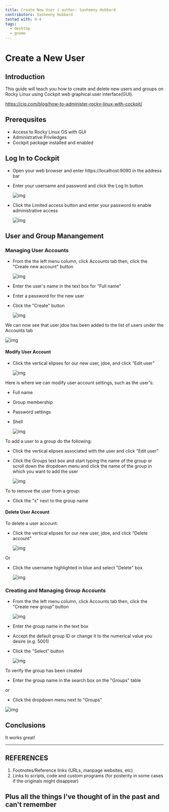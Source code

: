 ```yaml
---
title: Create New User | author: Sasheeny Hubbard
contributors: Sasheeny Hubbard
tested with: 9.4
tags:
  - desktop
  - gnome
---
```


# Create a New User

## Introduction

  This guide will teach you how to create and delete new users and groups on Rocky Linux using Cockpit web graphical user interface(GUI).

  https://ciq.com/blog/how-to-administer-rocky-linux-with-cockpit/

## Prerequsites
- Access to Rocky Linux OS with GUI
- Administrative Priviledges
- Cockpit package installed and enabled

## Log In to Cockpit

- Open your web browser and enter https://localhost:9090 in the address bar
- Enter your username and password and click the Log In button

  ![img](../rocky_linux_images/1.png)

- Click the Limited access button and enter your password to enable administrative access

  ![img](../rocky_linux_images/2.png)

## User and Group Manangement

### Managing User Accounts

- From the the left menu column, click Accounts tab then, click the "Create new account" button

    ![img](../rocky_linux_images/5.png)

- Enter the user's name in the text box for "Full name"
- Enter a password for the new user
- Click the "Create" button

    ![img](../rocky_linux_images/8.png)

We can now see that user jdoe has been added to the list of users under the Accounts tab

  ![img](../rocky_linux_images/9.png)

#### Modify User Account

- Click the vertical elipses for our new user, jdoe, and click "Edit user"

    ![img](../rocky_linux_images/13.png)

Here is where we can modify user account settings, such as the user's:

- Full name
- Group membership
- Password settings
- Shell

  ![img](../rocky_linux_images/15.png)

To add a user to a group do the following:

- Click the vertical elipses associated with the user and click "Edit user"

- Click the Groups text box and start typing the name of the group or scroll down the dropdown menu and click the name of the group in which you want to add the user 

  ![img](../rocky_linux_images/14.png)

To to remove the user from a group:

- Click the "x" next to the group name

#### Delete User Account

To delete a user account:

- Click the vertical elipses for our new user, jdoe, and click "Delete account"

  ![img](../rocky_linux_images/16.png)

Or 
- Click the username highlighted in blue and select "Delete" box

  ![img](../rocky_linux_images/17.png)

### Creating and Managing Group Accounts

- From the the left menu column, click Accounts tab then, click the "Create new group" button

  ![img](../rocky_linux_images/7.png)

- Enter the group name in the text box
- Accept the default group ID or change it to the numerical value you desire (e.g. 5001)
- Click the "Select" button

  ![img](../rocky_linux_images/11.png)

To verify the group has been created

- Enter the group name in the search box on the "Groups" table 

or 

-  Click the dropdown menu next to "Groups"

  ![img](../rocky_linux_images/12.png)


## Conclusions

  It works great!

---

## REFERENCES

1. Footnotes/Reference links (URLs, manpage websites, etc)
2. Links to scripts, code and custom programs (for posterity in some cases if the originals might disappear)

## Plus all the things I've thought of in the past and can't remember

